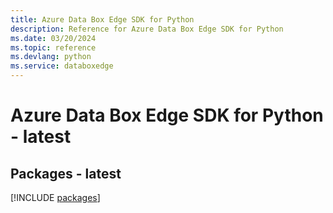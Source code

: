```yaml
---
title: Azure Data Box Edge SDK for Python
description: Reference for Azure Data Box Edge SDK for Python
ms.date: 03/20/2024
ms.topic: reference
ms.devlang: python
ms.service: databoxedge
---
```

# Azure Data Box Edge SDK for Python - latest
## Packages - latest
[!INCLUDE [packages](data-box-edge-index.md)]